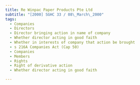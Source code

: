 ```yaml
---
title: Re Winpac Paper Products Pte Ltd 
subtitle: "[2000] SGHC 33 / 08\_March\_2000"
tags:
  - Companies
  - Directors
  - Director bringing action in name of company
  - Whether director acting in good faith
  - Whether in interests of company that action be brought
  - s 216A Companies Act (Cap 50)
  - Companies
  - Members
  - Rights
  - Right of derivative action
  - Whether director acting in good faith

---
```


